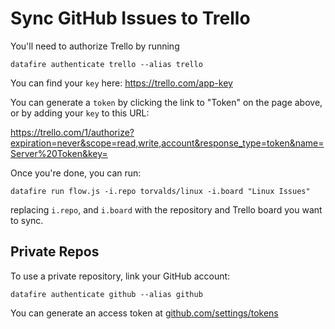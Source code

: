 # Sync GitHub Issues to Trello

You'll need to authorize Trello by running
```
datafire authenticate trello --alias trello
```

You can find your `key` here:
https://trello.com/app-key

You can generate a `token` by clicking the link to "Token" on the page above, or by adding your `key` to this URL:

https://trello.com/1/authorize?expiration=never&scope=read,write,account&response_type=token&name=Server%20Token&key=


Once you're done, you can run:
```
datafire run flow.js -i.repo torvalds/linux -i.board "Linux Issues"
```

replacing `i.repo`, and `i.board` with the repository and
Trello board you want to sync.

## Private Repos
To use a private repository, link your GitHub account:
```
datafire authenticate github --alias github
```

You can generate an access token at [github.com/settings/tokens](https://github.com/settings/tokens)
